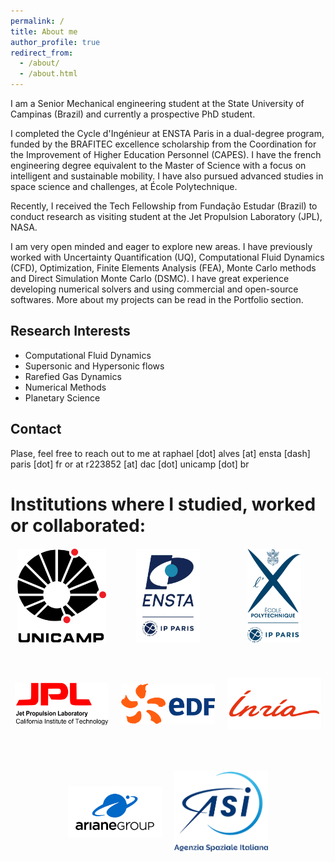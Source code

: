 ```yaml
---
permalink: /
title: About me
author_profile: true
redirect_from: 
  - /about/
  - /about.html
---
```


I am a Senior Mechanical engineering student at the State University of Campinas (Brazil) and currently a prospective PhD student.

I completed the Cycle d'Ingénieur at ENSTA Paris in a dual-degree program, funded by the BRAFITEC excellence scholarship from the Coordination for the Improvement of Higher Education Personnel (CAPES). I have the french engineering degree equivalent to the Master of Science with a focus on intelligent and sustainable mobility. I have also pursued advanced studies in space science and challenges, at École Polytechnique.

Recently, I received the Tech Fellowship from Fundação Estudar (Brazil) to conduct research as visiting student at the Jet Propulsion Laboratory (JPL), NASA.

I am very open minded and eager to explore new areas. I have previously worked with Uncertainty Quantification (UQ), Computational Fluid Dynamics (CFD), Optimization, Finite Elements Analysis (FEA), Monte Carlo methods and Direct Simulation Monte Carlo (DSMC). I have great experience developing numerical solvers and using commercial and open-source softwares. More about my projects can be read in the Portfolio section.


## Research Interests
- Computational Fluid Dynamics
- Supersonic and Hypersonic flows
- Rarefied Gas Dynamics
- Numerical Methods
- Planetary Science

## Contact

Plase, feel free to reach out to me at raphael [dot] alves [at] ensta [dash] paris [dot] fr or at r223852 [at] dac [dot] unicamp [dot] br

# Institutions where I studied, worked or collaborated:

<div class="institution-logos">
    <a href="https://www.unicamp.br/" target="_blank">
        <img src="/images/UNICAMP_logo.svg.png" alt="UNICAMP" class="institution-logo">
    </a>
    <a href="https://www.ensta-paris.fr/" target="_blank">
        <img src="/images/Logo_ENSTA_Paris.jpg" alt="ENSTA Paris" class="institution-logo">
    </a>
    <a href="https://www.polytechnique.edu/" target="_blank">
        <img src="/images/POLYTECHNIQUE-IP_PARIS.png" alt="École Polytechnique" class="institution-logo">
    </a>
    <a href="https://www.jpl.nasa.gov/" target="_blank">
        <img src="/images/Jet_Propulsion_Laboratory_logo.svg.png" alt="JPL" class="institution-logo">
    </a>
    <a href="https://www.edf.fr/" target="_blank">
        <img src="/images/edf-logo.png" alt="EDF" class="institution-logo">
    </a>
    <a href="https://www.inria.fr/en" target="_blank">
        <img src="/images/institut-national-de-recherche-en-informatique-et-en-automatique-inria-vector-logo.png" alt="Inria" class="institution-logo">
    </a>
    <a href="https://ariane.group/en/" target="_blank">
        <img src="/images/LDSA-Logos-marques-accueil-ARIANE-GROUP-LOGO.jpg" alt="Ariane" class="institution-logo">
    </a>
    <a href="https://www.asi.it/en/" target="_blank">
        <img src="/images/Agenzia_Spaziale_Italiana_logo.png" alt="ASI" class="institution-logo">
    </a>
</div>

<style>
    .institution-logos {
        display: flex;
        justify-content: center; /* Center the logos */
        flex-wrap: wrap; /* Allow wrapping to new lines if necessary */
        gap: 20px; /* Space between the logos */
        margin-top: 20px;
    }

    .institution-logo {
        width: 150px; /* Uniform width for all logos */
        height: 150px; /* Uniform height for all logos */
        object-fit: contain; /* Ensures logos maintain aspect ratio without distortion */
        transition: transform 0.3s ease;
    }

    .institution-logo:hover {
        transform: scale(1.1); /* Adds zoom effect when hovered */
    }
</style>







































